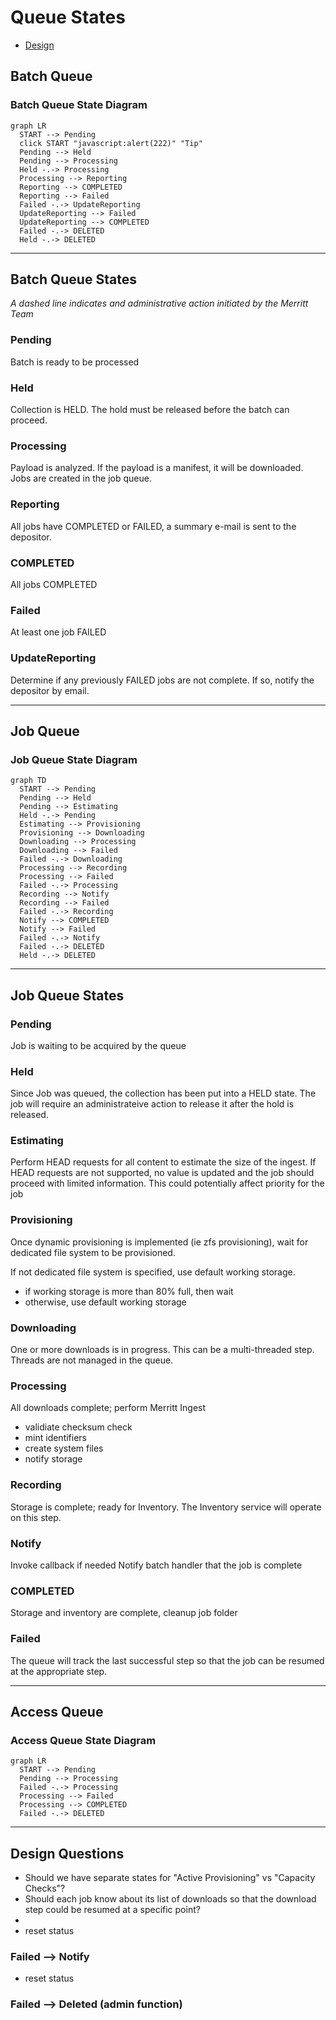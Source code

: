 # Queue States

- [Design](../README.md)

## Batch Queue

### Batch Queue State Diagram

```mermaid
graph LR
  START --> Pending
  click START "javascript:alert(222)" "Tip"
  Pending --> Held
  Pending --> Processing
  Held -.-> Processing
  Processing --> Reporting
  Reporting --> COMPLETED
  Reporting --> Failed
  Failed -.-> UpdateReporting
  UpdateReporting --> Failed
  UpdateReporting --> COMPLETED
  Failed -.-> DELETED
  Held -.-> DELETED
```

---
## Batch Queue States
_A dashed line indicates and administrative action initiated by the Merritt Team_

### Pending
Batch is ready to be processed
### Held
Collection is HELD.  The hold must be released before the batch can proceed.
### Processing
Payload is analyzed.  If the payload is a manifest, it will be downloaded. Jobs are created in the job queue.
### Reporting
All jobs have COMPLETED or FAILED, a summary e-mail is sent to the depositor.
### COMPLETED
All jobs COMPLETED
### Failed
At least one job FAILED
### UpdateReporting
Determine if any previously FAILED jobs are not complete.  If so, notify the depositor by email.

---
## Job Queue

### Job Queue State Diagram
```mermaid
graph TD
  START --> Pending
  Pending --> Held
  Pending --> Estimating
  Held -.-> Pending
  Estimating --> Provisioning
  Provisioning --> Downloading
  Downloading --> Processing
  Downloading --> Failed
  Failed -.-> Downloading
  Processing --> Recording
  Processing --> Failed
  Failed -.-> Processing
  Recording --> Notify
  Recording --> Failed
  Failed -.-> Recording
  Notify --> COMPLETED
  Notify --> Failed
  Failed -.-> Notify
  Failed -.-> DELETED
  Held -.-> DELETED
```

---
## Job Queue States
### Pending
Job is waiting to be acquired by the queue
### Held
Since Job was queued, the collection has been put into a HELD state.  The job will require an administrateive action to release it after the hold is released.
### Estimating
Perform HEAD requests for all content to estimate the size of the ingest.  If HEAD requests are not supported, no value is updated and the job should proceed with limited information.  This could potentially affect priority for the job
### Provisioning
Once dynamic provisioning is implemented (ie zfs provisioning), wait for dedicated file system to be provisioned.

If not dedicated file system is specified, use default working storage.
- if working storage is more than 80% full, then wait 
- otherwise, use default working storage 
### Downloading
One or more downloads is in progress.  This can be a multi-threaded step.  Threads are not managed in the queue.
### Processing
All downloads complete; perform Merritt Ingest
- validiate checksum check
- mint identifiers
- create system files
- notify storage
### Recording
Storage is complete; ready for Inventory.
The Inventory service will operate on this step.
### Notify
Invoke callback if needed
Notify batch handler that the job is complete
### COMPLETED
Storage and inventory are complete, cleanup job folder
### Failed
The queue will track the last successful step so that the job can be resumed at the appropriate step.

---

## Access Queue

### Access Queue State Diagram

```mermaid
graph LR
  START --> Pending
  Pending --> Processing
  Failed -.-> Processing
  Processing --> Failed
  Processing --> COMPLETED
  Failed -.-> DELETED
```

---

## Design Questions

- Should we have separate states for "Active Provisioning" vs "Capacity Checks"?
- Should each job know about its list of downloads so that the download step could be resumed at a specific point?
- 
- reset status 
### Failed --> Notify
- reset status 
### Failed --> Deleted (admin function)
